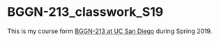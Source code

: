 # BGGN-213_classwork_S19

This is my course form [BGGN-213 at UC San Diego](https://bioboot.github.io/bggn213_S19/) during Spring 2019.
